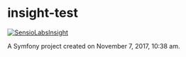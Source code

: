 insight-test
============

[![SensioLabsInsight](https://insight.sensiolabs.com/projects/d331f767-2ab9-4197-87a6-beadd5349736/big.png)](https://insight.sensiolabs.com/projects/d331f767-2ab9-4197-87a6-beadd5349736)

A Symfony project created on November 7, 2017, 10:38 am.
